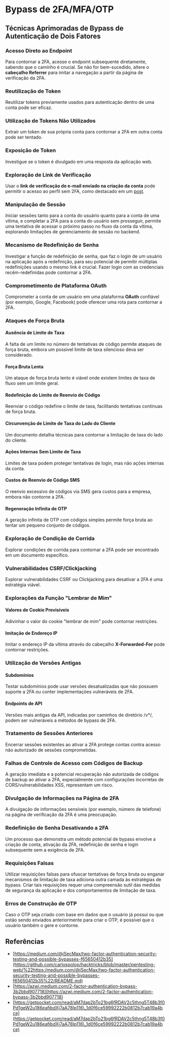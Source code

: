 # Bypass de 2FA/MFA/OTP

## **Técnicas Aprimoradas de Bypass de Autenticação de Dois Fatores**

### **Acesso Direto ao Endpoint**

Para contornar a 2FA, acesse o endpoint subsequente diretamente, sabendo que o caminho é crucial. Se não for bem-sucedido, altere o **cabeçalho Referrer** para imitar a navegação a partir da página de verificação da 2FA.

### **Reutilização de Token**

Reutilizar tokens previamente usados para autenticação dentro de uma conta pode ser eficaz.

### **Utilização de Tokens Não Utilizados**

Extrair um token de sua própria conta para contornar a 2FA em outra conta pode ser tentado.

### **Exposição de Token**

Investigue se o token é divulgado em uma resposta da aplicação web.

### **Exploração de Link de Verificação**

Usar o **link de verificação de e-mail enviado na criação da conta** pode permitir o acesso ao perfil sem 2FA, como destacado em um [post](https://srahulceh.medium.com/behind-the-scenes-of-a-security-bug-the-perils-of-2fa-cookie-generation-496d9519771b).

### **Manipulação de Sessão**

Iniciar sessões tanto para a conta do usuário quanto para a conta de uma vítima, e completar a 2FA para a conta do usuário sem prosseguir, permite uma tentativa de acessar o próximo passo no fluxo da conta da vítima, explorando limitações de gerenciamento de sessão no backend.

### **Mecanismo de Redefinição de Senha**

Investigar a função de redefinição de senha, que faz o login de um usuário na aplicação após a redefinição, para seu potencial de permitir múltiplas redefinições usando o mesmo link é crucial. Fazer login com as credenciais recém-redefinidas pode contornar a 2FA.

### **Comprometimento de Plataforma OAuth**

Comprometer a conta de um usuário em uma plataforma **OAuth** confiável (por exemplo, Google, Facebook) pode oferecer uma rota para contornar a 2FA.

### **Ataques de Força Bruta**

#### **Ausência de Limite de Taxa**

A falta de um limite no número de tentativas de código permite ataques de força bruta, embora um possível limite de taxa silencioso deva ser considerado.

#### **Força Bruta Lenta**

Um ataque de força bruta lento é viável onde existem limites de taxa de fluxo sem um limite geral.

#### **Redefinição do Limite de Reenvio de Código**

Reenviar o código redefine o limite de taxa, facilitando tentativas contínuas de força bruta.

#### **Circunvenção de Limite de Taxa do Lado do Cliente**

Um documento detalha técnicas para contornar a limitação de taxa do lado do cliente.

#### **Ações Internas Sem Limite de Taxa**

Limites de taxa podem proteger tentativas de login, mas não ações internas da conta.

#### **Custos de Reenvio de Código SMS**

O reenvio excessivo de códigos via SMS gera custos para a empresa, embora não contorne a 2FA.

#### **Regeneração Infinita de OTP**

A geração infinita de OTP com códigos simples permite força bruta ao tentar um pequeno conjunto de códigos.

### **Exploração de Condição de Corrida**

Explorar condições de corrida para contornar a 2FA pode ser encontrado em um documento específico.

### **Vulnerabilidades CSRF/Clickjacking**

Explorar vulnerabilidades CSRF ou Clickjacking para desativar a 2FA é uma estratégia viável.

### **Explorações da Função "Lembrar de Mim"**

#### **Valores de Cookie Previsíveis**

Adivinhar o valor do cookie "lembrar de mim" pode contornar restrições.

#### **Imitação de Endereço IP**

Imitar o endereço IP da vítima através do cabeçalho **X-Forwarded-For** pode contornar restrições.

### **Utilização de Versões Antigas**

#### **Subdomínios**

Testar subdomínios pode usar versões desatualizadas que não possuem suporte a 2FA ou conter implementações vulneráveis de 2FA.

#### **Endpoints de API**

Versões mais antigas da API, indicadas por caminhos de diretório /v\*/, podem ser vulneráveis a métodos de bypass de 2FA.

### **Tratamento de Sessões Anteriores**

Encerrar sessões existentes ao ativar a 2FA protege contas contra acesso não autorizado de sessões comprometidas.

### **Falhas de Controle de Acesso com Códigos de Backup**

A geração imediata e a potencial recuperação não autorizada de códigos de backup ao ativar a 2FA, especialmente com configurações incorretas de CORS/vulnerabilidades XSS, representam um risco.

### **Divulgação de Informações na Página de 2FA**

A divulgação de informações sensíveis (por exemplo, número de telefone) na página de verificação da 2FA é uma preocupação.

### **Redefinição de Senha Desativando a 2FA**

Um processo que demonstra um método potencial de bypass envolve a criação de conta, ativação da 2FA, redefinição de senha e login subsequente sem a exigência de 2FA.

### **Requisições Falsas**

Utilizar requisições falsas para ofuscar tentativas de força bruta ou enganar mecanismos de limitação de taxa adiciona outra camada às estratégias de bypass. Criar tais requisições requer uma compreensão sutil das medidas de segurança da aplicação e dos comportamentos de limitação de taxa.

### Erros de Construção de OTP

Caso o OTP seja criado com base em dados que o usuário já possui ou que estão sendo enviados anteriormente para criar o OTP, é possível que o usuário também o gere e contorne.

## Referências

* [https://medium.com/@iSecMax/two-factor-authentication-security-testing-and-possible-bypasses-f65650412b35](https://github.com/carlospolop/hacktricks/blob/master/pentesting-web/%22https:/medium.com/@iSecMax/two-factor-authentication-security-testing-and-possible-bypasses-f65650412b35%22/README.md)
* [https://azwi.medium.com/2-factor-authentication-bypass-3b2bbd907718](https://azwi.medium.com/2-factor-authentication-bypass-3b2bbd907718)
* [https://getpocket.com/read/aM7dap2bTo21bg6fRDAV2c5thng5T48b3f0Pd1geW2u186eafibdXj7aA78Ip116\_1d0f6ce59992222b0812b7cab19a4bce](https://getpocket.com/read/aM7dap2bTo21bg6fRDAV2c5thng5T48b3f0Pd1geW2u186eafibdXj7aA78Ip116\_1d0f6ce59992222b0812b7cab19a4bce)
